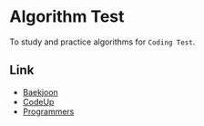 # Algorithm Test

To study and practice algorithms for `Coding Test`.

## Link

- [Baekjoon](https://www.acmicpc.net/)
- [CodeUp](https://codeup.kr/problemset.php?search=%EA%B8%B0%EC%B4%88100%EC%A0%9C)
- [Programmers](https://programmers.co.kr/)

